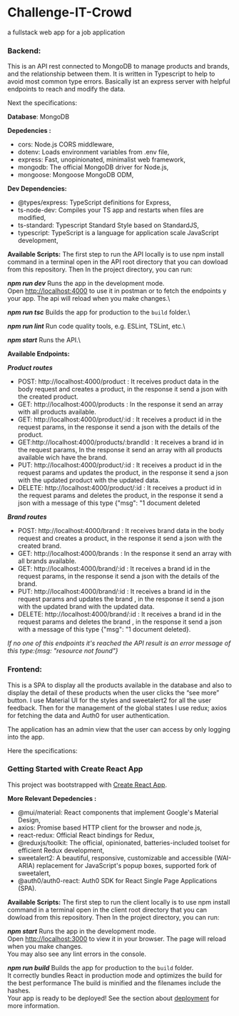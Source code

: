 
# **Challenge-IT-Crowd**
a fullstack web app for a job application

### Backend:
This is an API rest connected to MongoDB to manage products and brands, and the relationship between them. It is written in Typescript to help to avoid most common type errors. Basically ist an express server with helpful endpoints to reach and modify the data.

Next the specifications:

**Database**: MongoDB

**Depedencies :** 
 - cors: Node.js CORS middleware,
 - dotenv: Loads environment variables from .env file,
 - express: Fast, unopinionated, minimalist web framework,
 - mongodb: The official MongoDB driver for Node.js,
 - mongoose: Mongoose MongoDB ODM,

**Dev Dependencies:**
 - @types/express: TypeScript definitions for Express,
 - ts-node-dev: Compiles your TS app and restarts when files are modified,
 - ts-standard: Typescript Standard Style based on StandardJS,
 - typescript: TypeScript is a language for application scale JavaScript development,

**Available Scripts:**
The first step to run the API locally is to use npm install command in a terminal open in the API root directory that you can dowload from this repository.
Then In the project directory, you can run:

***npm run dev*** 
Runs the app in the development mode.\
Open [http://localhost:4000](http://localhost:4000) to use it in postman or to fetch the endpoints y your app.
The api will reload when you make changes.\

***npm run tsc*** 
Builds the app for production to the `build` folder.\

***npm run lint***
Run code quality tools, e.g. ESLint, TSLint, etc.\

***npm start***
Runs the API.\

**Available Endpoints:**

***Product routes***
 - POST: http://localhost:4000/product : It receives product data in the body request and creates a product, in the response it send a json with the created product.
 - GET: http://localhost:4000/products : In the response it send an array with all products available.
 - GET: http://localhost:4000/product/:id : It receives a product id in the request params, in the response it send a json with the details of the product.
 - GET:http://localhost:4000/products/:brandId : It receives a brand id in the request params, In the response it send an array with all products available wich have the brand.
 - PUT: http://localhost:4000/product/:id : It receives a product id in the request params and updates the product, in the response it send a json with the updated product with the updated data.
 - DELETE: http://localhost:4000/product/:id : It receives a product id in the request params and deletes the product,  in the response it send a json with a message of this type  {"msg": "1 document deleted

***Brand routes***
 - POST: http://localhost:4000/brand : It receives brand data in the body request and creates a product, in the response it send a json with the created brand.
 - GET: http://localhost:4000/brands : In the response it send an array with all brands available.
 - GET: http://localhost:4000/brand/:id : It receives a brand id in the request params, in the response it send a json with the details of the brand.
 - PUT: http://localhost:4000/brand/:id : It receives a brand id in the request params and updates the brand , in the response it send a json with the updated brand with the updated data.
 - DELETE: http://localhost:4000/brand/:id : It receives a brand id in the request params and deletes the brand ,  in the response it send a json with a message of this type  {"msg": "1 document deleted}.

*If no one of this endpoints it's reached the API result is an error message of this type:{msg: "resource not found"}*

### Frontend:

This is a SPA to display all the products available in the database and also to display the detail of these products when the user clicks the “see more” button. I use Material UI for the styles and sweetalert2 for all the user feedback. Then for the management of the global states I use redux; axios for fetching the data and Auth0 for user authentication.

The application has an admin view that the user can access by only logging into the app.

Here the specifications:

### Getting Started with Create React App  
This project was bootstrapped with [Create React App](https://github.com/facebook/create-react-app).

**More Relevant Depedencies :** 
 - @mui/material: React components that implement Google's Material Design,
 - axios: Promise based HTTP client for the browser and node.js,
 - react-redux: Official React bindings for Redux,
 - @reduxjs/toolkit: The official, opinionated, batteries-included toolset for efficient Redux development,
 - sweetalert2: A beautiful, responsive, customizable and accessible (WAI-ARIA) replacement for JavaScript's popup boxes, supported fork of sweetalert,
 - @auth0/auth0-react: Auth0 SDK for React Single Page Applications (SPA).

**Available Scripts:**
The first step to run the client locally is to use npm install command in a terminal open in the client root directory that you can dowload from this repository.
Then In the project directory, you can run:

***npm start***
Runs the app in the development mode.\
Open [http://localhost:3000](http://localhost:3000) to view it in your browser.
The page will reload when you make changes.\
You may also see any lint errors in the console.

***npm run build***
Builds the app for production to the `build` folder.\
It correctly bundles React in production mode and optimizes the build for the best performance
The build is minified and the filenames include the hashes.\
Your app is ready to be deployed!
See the section about [deployment](https://facebook.github.io/create-react-app/docs/deployment) for more information.

